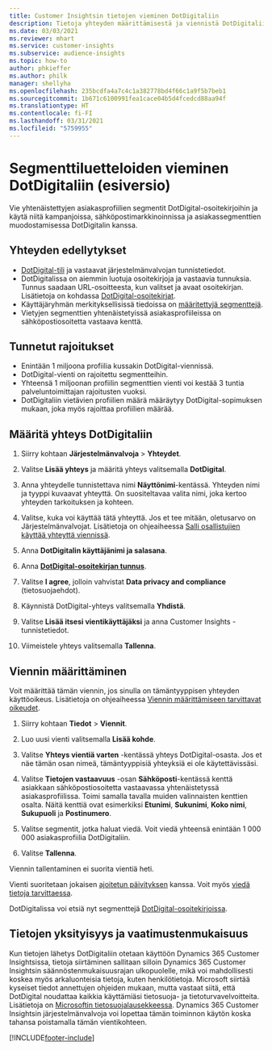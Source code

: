 ```yaml
---
title: Customer Insightsin tietojen vieminen DotDigitaliin
description: Tietoja yhteyden määrittämisestä ja viennistä DotDigitaliin.
ms.date: 03/03/2021
ms.reviewer: mhart
ms.service: customer-insights
ms.subservice: audience-insights
ms.topic: how-to
author: phkieffer
ms.author: philk
manager: shellyha
ms.openlocfilehash: 235bcdfa4a7c4c1a382778bd4f66c1a9f5b7beb1
ms.sourcegitcommit: 1b671c6100991fea1cace04b5d4fcedcd88aa94f
ms.translationtype: HT
ms.contentlocale: fi-FI
ms.lasthandoff: 03/31/2021
ms.locfileid: "5759955"
---
```

# <a name="export-segment-lists-to-dotdigital-preview"></a>Segmenttiluetteloiden vieminen DotDigitaliin (esiversio)

Vie yhtenäistettyjen asiakasprofiilien segmentit DotDigital-osoitekirjoihin ja käytä niitä kampanjoissa, sähköpostimarkkinoinnissa ja asiakassegmenttien muodostamisessa DotDigitalin kanssa. 

## <a name="prerequisites-for-a-connection"></a>Yhteyden edellytykset

-   [DotDigital-tili](https://dotdigital.com/) ja vastaavat järjestelmänvalvojan tunnistetiedot.
-   DotDigitalissa on aiemmin luotuja osoitekirjoja ja vastaavia tunnuksia. Tunnus saadaan URL-osoitteesta, kun valitset ja avaat osoitekirjan. Lisätietoja on kohdassa [DotDigital-osoitekirjat](https://support.dotdigital.com/hc/articles/212211968-Creating-an-address-book).
-   Käyttäjäryhmän merkityksellisissä tiedoissa on [määritettyjä segmenttejä](segments.md).
-   Vietyjen segmenttien yhtenäistetyissä asiakasprofiileissa on sähköpostiosoitetta vastaava kenttä.

## <a name="known-limitations"></a>Tunnetut rajoitukset

- Enintään 1 miljoona profiilia kussakin DotDigital-viennissä.
- DotDigital-vienti on rajoitettu segmentteihin.
- Yhteensä 1 miljoonan profiilin segmenttien vienti voi kestää 3 tuntia palveluntoimittajan rajoitusten vuoksi. 
- DotDigitaliin vietävien profiilien määrä määräytyy DotDigital-sopimuksen mukaan, joka myös rajoittaa profiilien määrää.

## <a name="set-up-connection-to-dotdigital"></a>Määritä yhteys DotDigitaliin

1. Siirry kohtaan **Järjestelmänvalvoja** > **Yhteydet**.

1. Valitse **Lisää yhteys** ja määritä yhteys valitsemalla **DotDigital**.

1. Anna yhteydelle tunnistettava nimi **Näyttönimi**-kentässä. Yhteyden nimi ja tyyppi kuvaavat yhteyttä. On suositeltavaa valita nimi, joka kertoo yhteyden tarkoituksen ja kohteen.

1. Valitse, kuka voi käyttää tätä yhteyttä. Jos et tee mitään, oletusarvo on Järjestelmänvalvojat. Lisätietoja on ohjeaiheessa [Salli osallistujien käyttää yhteyttä viennissä](connections.md#allow-contributors-to-use-a-connection-for-exports).

1. Anna **DotDigitalin käyttäjänimi ja salasana**.

1. Anna **[DotDigital-osoitekirjan tunnus](https://support.dotdigital.com/hc/articles/212211968-Creating-an-address-book)**.

1. Valitse **I agree**, jolloin vahvistat **Data privacy and compliance** (tietosuojaehdot).

1. Käynnistä DotDigital-yhteys valitsemalla **Yhdistä**.

1. Valitse **Lisää itsesi vientikäyttäjäksi** ja anna Customer Insights -tunnistetiedot.

1. Viimeistele yhteys valitsemalla **Tallenna**. 

## <a name="configure-an-export"></a>Viennin määrittäminen

Voit määrittää tämän viennin, jos sinulla on tämäntyyppisen yhteyden käyttöoikeus. Lisätietoja on ohjeaiheessa [Viennin määrittämiseen tarvittavat oikeudet](export-destinations.md#set-up-a-new-export).

1. Siirry kohtaan **Tiedot** > **Viennit**.

1. Luo uusi vienti valitsemalla **Lisää kohde**.

1. Valitse **Yhteys vientiä varten** -kentässä yhteys DotDigital-osasta. Jos et näe tämän osan nimeä, tämäntyyppisiä yhteyksiä ei ole käytettävissäsi.


1. Valitse **Tietojen vastaavuus** -osan **Sähköposti**-kentässä kenttä asiakkaan sähköpostiosoitetta vastaavassa yhtenäistetyssä asiakasprofiilissa. Toimi samalla tavalla muiden valinnaisten kenttien osalta. Näitä kenttiä ovat esimerkiksi **Etunimi**, **Sukunimi**, **Koko nimi**, **Sukupuoli** ja **Postinumero**.

1. Valitse segmentit, jotka haluat viedä. Voit viedä yhteensä enintään 1 000 000 asiakasprofiilia DotDigitaliin.

1. Valitse **Tallenna**.

Viennin tallentaminen ei suorita vientiä heti.

Vienti suoritetaan jokaisen [ajoitetun päivityksen](system.md#schedule-tab) kanssa. Voit myös [viedä tietoja tarvittaessa](export-destinations.md#run-exports-on-demand). 
 
DotDigitalissa voi etsiä nyt segmenttejä [DotDigital-osoitekirjoissa](https://support.dotdigital.com/hc/articles/212211968-Creating-an-address-book).


## <a name="data-privacy-and-compliance"></a>Tietojen yksityisyys ja vaatimustenmukaisuus

Kun tietojen lähetys DotDigitaliin otetaan käyttöön Dynamics 365 Customer Insightsissa, tietoja siirtäminen sallitaan silloin Dynamics 365 Customer Insightsin säännöstenmukaisuusrajan ulkopuolelle, mikä voi mahdollisesti koskea myös arkaluonteisia tietoja, kuten henkilötietoja. Microsoft siirtää kyseiset tiedot annettujen ohjeiden mukaan, mutta vastaat siitä, että DotDigital noudattaa kaikkia käyttämiäsi tietosuoja- ja tietoturvavelvoitteita. Lisätietoja on [Microsoftin tietosuojalausekkeessa](https://go.microsoft.com/fwlink/?linkid=396732).
Dynamics 365 Customer Insightsin järjestelmänvalvoja voi lopettaa tämän toiminnon käytön koska tahansa poistamalla tämän vientikohteen.


[!INCLUDE[footer-include](../includes/footer-banner.md)]
